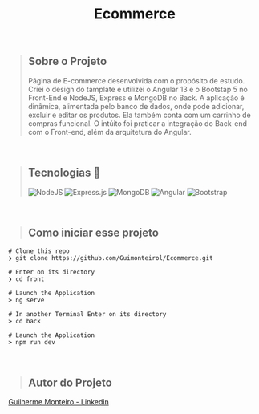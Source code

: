 <h1 align="center">Ecommerce</h1>
</br>

> ## Sobre o Projeto
> Página de E-commerce desenvolvida com o propósito de estudo. Criei o design do tamplate e utilizei o Angular 13 e o Bootstap 5 no Front-End e
> NodeJS, Express e MongoDB no Back.
> A aplicação é dinâmica, alimentada pelo banco de dados, onde pode adicionar, excluir e editar os produtos. Ela também conta com um carrinho de compras funcional.
> O intúito foi praticar a integração do Back-end com o Front-end, além da arquitetura do Angular.

<br/>

> ## Tecnologias 🧰
> ![NodeJS](https://img.shields.io/badge/node.js-6DA55F?style=for-the-badge&logo=node.js&logoColor=white)
![Express.js](https://img.shields.io/badge/express.js-%23404d59.svg?style=for-the-badge&logo=express&logoColor=%2361DAFB)
![MongoDB](https://img.shields.io/badge/MongoDB-%234ea94b.svg?style=for-the-badge&logo=mongodb&logoColor=white)
![Angular](https://img.shields.io/badge/angular-%23DD0031.svg?style=for-the-badge&logo=angular&logoColor=white)
![Bootstrap](https://img.shields.io/badge/bootstrap-%23563D7C.svg?style=for-the-badge&logo=bootstrap&logoColor=white)

<br/>

> ## Como iniciar esse projeto

    # Clone this repo
    ❯ git clone https://github.com/Guimonteirol/Ecommerce.git

    # Enter on its directory
    ❯ cd front
    
    # Launch the Application 
    > ng serve
    
    # In another Terminal Enter on its directory
    > cd back
    
    # Launch the Application 
    > npm run dev
      

<br/>



> ## Autor do Projeto
<a href="https://www.linkedin.com/in/guilhermemonteirol/"> Guilherme Monteiro - Linkedin</a>
